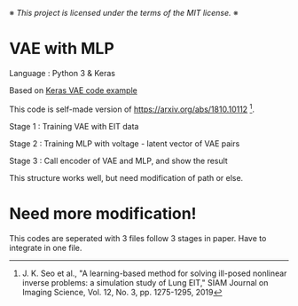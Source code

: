 ※ _This project is licensed under the terms of the MIT license._ ※

# VAE with MLP

Language : Python 3 & Keras

Based on [Keras VAE code example](https://keras.io/examples/generative/vae/)

This code is self-made version of https://arxiv.org/abs/1810.10112 [^1].

Stage 1 : Training VAE with EIT data

Stage 2 : Training MLP with voltage - latent vector of VAE pairs

Stage 3 : Call encoder of VAE and MLP, and show the result

This structure works well, but need modification of path or else.

# Need more modification!

This codes are seperated with 3 files follow 3 stages in paper. Have to integrate in one file.

[^1]: J. K. Seo et al., "A learning-based method for solving ill-posed nonlinear inverse problems: a simulation study of Lung EIT," SIAM Journal on Imaging Science, Vol. 12, No. 3, pp. 1275-1295, 2019 
